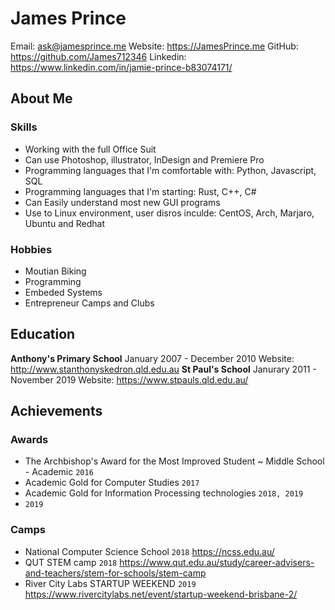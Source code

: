 # James Prince
Email: ask@jamesprince.me
Website: https://JamesPrince.me
GitHub: https://github.com/James712346
Linkedin: https://www.linkedin.com/in/jamie-prince-b83074171/
## About Me
<!--Paragraph..-->
### Skills
- Working with the full Office Suit
- Can use Photoshop, illustrator, InDesign and Premiere Pro
- Programming languages that I'm comfortable with: Python, Javascript, SQL
- Programming languages that I'm starting: Rust, C++, C#
- Can Easily understand most new GUI programs
- Use to Linux environment, user disros inculde: CentOS, Arch, Marjaro, Ubuntu and Redhat

### Hobbies
- Moutian Biking
- Programming
- Embeded Systems
- Entrepreneur Camps and Clubs

## Education
**Anthony's Primary School**
January 2007 - December 2010
Website: http://www.stanthonyskedron.qld.edu.au
**St Paul's School**
Janurary 2011 - November 2019
Website: https://www.stpauls.qld.edu.au/
## Achievements
### Awards
- The Archbishop's Award for the Most Improved Student ~ Middle School - Academic `2016`
- Academic Gold for Computer Studies `2017`
- Academic Gold for Information Processing technologies `2018, 2019`
- `2019`
### Camps
- National Computer Science School `2018`
	https://ncss.edu.au/
	<!---More..-->
- QUT STEM camp `2018`
	https://www.qut.edu.au/study/career-advisers-and-teachers/stem-for-schools/stem-camp
	<!---More..-->
- River City Labs STARTUP WEEKEND `2019`
	https://www.rivercitylabs.net/event/startup-weekend-brisbane-2/
	<!---More..-->
